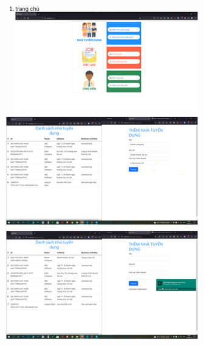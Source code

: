1. trang chủ
   ![localhost:8080](screenshot/trangchu.png)

![thử thêm nhà tuyển dụng](screenshot/themtuyendung.png)

![nhả tuyển dụng được thêm vào danh sách](screenshot/danhsachtuyendung.png)
